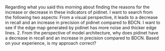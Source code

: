 Regarding what you said this morning about finding the reasons for the increase or decrease in these indicators of pidinet. I want to search from the following two aspects:
From a visual perspective, it leads to a decrease in recall and an increase in precision of pidinet compared to BDCN. I want to see if the edge map generated by pidinet has more noise and thicker edge lines.
2. From the perspective of model architecture, why does pidinet have a decrease in recall and an increase in precision compared to BDCN.
Based on your experience, is my approach correct?
